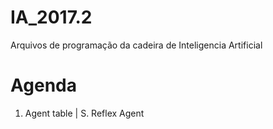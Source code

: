 # IA_2017.2
Arquivos de programação da cadeira de Inteligencia Artificial 

# Agenda
1. Agent table | S. Reflex Agent
